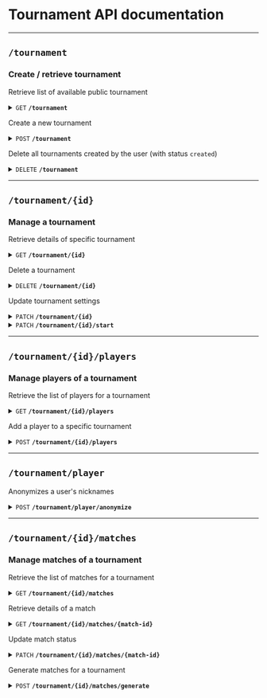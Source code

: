 # Tournament API documentation

--------------------------------------------------------------------------------

## `/tournament`

### Create / retrieve tournament

Retrieve list of available public tournament

<details>
 <summary><code>GET</code> <code><b>/tournament</b></code></summary>


### Parameters

#### Query

> | name                | value type | description                                              | type      |
> |---------------------|------------|----------------------------------------------------------|-----------|
> | `page`              | Integer    | the current page                                         | Optional  |
> | `page-size`         | Integer    | the number of items per page, defaults to 10, maximum 50 | Optional  |
> | `display-private`   | none       | display private tournament                               | Optional  |
> | `display-completed` | none       | display completed tournament                             | Optional  |

### Responses

> | http code | content-type               | response                                     |
> |-----------|----------------------------|----------------------------------------------|
> | `200`     | `application/json`         | `{"public-tournaments": [tournament1, ...]}` |
> | `401`     | `application/json`         | `{"errors":["AAA", ...]}`                    |

</details>

Create a new tournament

<details>
 <summary><code>POST</code> <code><b>/tournament</b></code></summary>


### Parameters

#### Body

- Tournament name must be between 3 and 20 characters and can only contain alnum and space
- Players must be between 2 and 16 (optional, default = 16 players)
- Registration deadline (optional)
- Nickname for the tournament (optional)
- A boolean that specifies if tournament is private
- A password for the tournament (if is-private is true)

> ```javascript
> {
>     "name": "World Championship",
>     "max-players": 16,
>     "registration-deadline": "2024-02-17T10:53",
>     "is-private": true,
>     "password": "Password1%"
>     "nickname": "Player"
> }
> ```

### Responses

> | http code     | content-type       | response                               |
> |---------------|--------------------|----------------------------------------|
> | `201`         | `application/json` | `{"id": 1, "name": "Tournament", ...}` |
> | `400` / `401` | `application/json` | `{"errors": ["AAA", "BBB", "..."]}`    |

</details>

Delete all tournaments created by the user (with status `created`)

<details>
 <summary><code>DELETE</code> <code><b>/tournament</b></code></summary>

### Parameters

None

### Responses

> | http code | content-type       | response                                                            |
> |-----------|--------------------|---------------------------------------------------------------------|
> | `200`     | `application/json` | `{"message": "tournaments created by this user have been deleted"}` |
> | `401`     | `application/json` | `{"errors": ["error message", ...]}`                                |


</details>

--------------------------------------------------------------------------------

## `/tournament/{id}`

### Manage a tournament

Retrieve details of specific tournament

<details>
 <summary><code>GET</code> <code><b>/tournament/{id}</b></code></summary>

### Parameters

None

### Responses

Body

> ```javascript
> {
>       "id": 1,
>       "name": "Tournament",
>       "max-players": 16,
>       "nb-players": 1,
>       "players": [
>          {
>             "nickname": "Player",
>             "user_id": 2
>           }
>       ],
>       "registration-deadline": "2024-02-17T10:53",
>       "is-private": true,
>       "status": "created",
>       "admin": "edelage",
> 

> | http code | content-type       | response                               |
> |-----------|--------------------|----------------------------------------|
> | `200`     | `application/json` | `{"id": 1, "name": "Tournament", ...}` |
> | `404`     | `application/json` | `{"errors": ["error message", ...]}`   |

</details>

Delete a tournament

<details>
 <summary><code>DELETE</code> <code><b>/tournament/{id}</b></code></summary>

### Parameters

None

### Responses

> | http code                     | content-type       | response                                         |
> |-------------------------------|--------------------|--------------------------------------------------|
> | `200`                         | `application/json` | `{"message": "tournament successfully deleted"}` |
> | `400` / `401` / `403` / `404` | `application/json` | `{"errors": ["error message", ...]}`             |

</details>

Update tournament settings

<details>
 <summary><code>PATCH</code> <code><b>/tournament/{id}</b></code></summary>

### Parameters

#### Body

- Tournament name must be between 3 and 20 characters and can only contain alnum and space (optional)
- Players must be between 2 and 16 (optional)
- Registration deadline (optional)
- A boolean that specifies if tournament is private (optional)
- A password for the tournament (optional)

> ```javascript
> {
>   "name": "World Championship",
>   "max-players": 16,
>   "registration-deadline": "2024-02-17T10:53",
>   "is-private": true,
>   "password": "Password1%"
> }

### Responses

> | http code      | content-type       | response                               |
> |----------------|--------------------|----------------------------------------|
> | `200`          | `application/json` | `{"id": 1, "name": "Tournament", ...}` |
> | `400` / `403`  | `application/json` | `{"errors": ["AAA", "BBB", "..."]}`    |

</details>

<details>
 <summary><code>PATCH</code> <code><b>/tournament/{id}/start</b></code></summary>

#### Start a tournament

</details>

--------------------------------------------------------------------------------

## `/tournament/{id}/players`

### Manage players of a tournament

Retrieve the list of players for a tournament

<details>
 <summary><code>GET</code> <code><b>/tournament/{id}/players</b></code></summary>

### Responses

#### Body

> ```javascript
>   {
>       "max-players": 16,
>       "players": [
>           {
>               "nickname": "Player",
>               "user_id": 2
>           }     
>       ] 
>   }
> ```

> | http code | content-type       | response                                          |
> |-----------|--------------------|---------------------------------------------------|
> | `200`     | `application/json` | `{"players": [{"nickname": "Player", ...}, ...]}` |
> | `404`     | `application/json` | `{"errors": ["AAA", ...]}`                        |

</details>

Add a player to a specific tournament

<details>
 <summary><code>POST</code> <code><b>/tournament/{id}/players</b></code></summary>

### Parameters

#### Body

- Nickname for the tournament
- The tournament password (if tournament is private)

> ```javascript
> {
>     "nickname": "Player"
> }
> ```

### Responses

> | http code              | content-type       | response                                        |
> |------------------------|--------------------|-------------------------------------------------|
> | `201`                  | `application/json` | `{"id": 1, "nickname": "Player", "user_id": 2}` |
> | `400` / `403` / `404`  | `application/json` | `{"errors": ["AAA", "BBB", "..."]}`             |

</details>

--------------------------------------------------------------------------------

## `/tournament/player`

Anonymizes a user's nicknames

<details>
 <summary><code>POST</code> <code><b>/tournament/player/anonymize</b></code></summary>

### Parameters

None

### Responses

> | http code | content-type       | response                                        |
> |-----------|--------------------|-------------------------------------------------|
> | `200`     | `application/json` | `{"message": "player successfully anonymized"}` |

</details>

--------------------------------------------------------------------------------

## `/tournament/{id}/matches`

### Manage matches of a tournament

Retrieve the list of matches for a tournament

<details>
 <summary><code>GET</code> <code><b>/tournament/{id}/matches</b></code></summary>

### Parameters

None

### Responses

> Example:
> ```javascript
> {
>  "nb-matches": 14,
>   "matches": [
>       {
>           "id": 1,
>           "status": "Finished",
>           "player1": "Player1",
>           "player2": "Player2",
>           "player_1_score": 2,
>           "player_2_score": 1,
>           "winner": "Player1"
>       },
>       {
>           ...
>       }
> ]
> }
> ```

</details>

Retrieve details of a match

<details>
 <summary><code>GET</code> <code><b>/tournament/{id}/matches/{match-id}</b></code></summary>

### Parameters

None

### Responses

> Example:
> ```javascript
> {
>   "id": 1,
>   "status": "Finished",
>   "player1": "Player1",
>   "player2": "Player2",
>   "player_1_score": 2,
>   "player_2_score": 1,
>   "winner": "Player1"
> }
> ```

> | http code | content-type       | response                                   |
> |-----------|--------------------|--------------------------------------------|
> | `200`     | `application/json` | `{"id": 1, "status": "In-progress", ...}`  |
> | `404`     | `application/json` | `{"errors": ["AAA", ...]}`                 |

</details>

Update match status

<details>
 <summary><code>PATCH</code> <code><b>/tournament/{id}/matches/{match-id}</b></code></summary>

### Parameters

#### Body

All fields are optional

- The status of the match
- The first player
- The second player
- The score of the first player
- The score of the second player
- The winner of the match

> ```javascript
> {
>    "status": 1,
>    "player1": "Player1",
>    "player2": "Player2",
>    "score1": 2,
>    "score2": 1,
>    "winner": "Player1"
> }
> ```

### Responses

> | http code | content-type       | response                                  |
> |-----------|--------------------|-------------------------------------------|
> | `200`     | `application/json` | `{"id": 1, "status": "In-progress", ...}` |
> | `400`     | `application/json` | `{"errors": ["AAA", "BBB", "..."]}`       |

</details>

Generate matches for a tournament

<details>
 <summary><code>POST</code> <code><b>/tournament/{id}/matches/generate</b></code></summary>

### Parameters

#### Body

- Randomly generate matches (optional, default = false)

> ```javascript
> {
>   "random": true
> }

### Responses

> | http code | content-type       | response                               |
> |-----------|--------------------|----------------------------------------|
> | `200`     | `application/json` | `{"nb-matches": 14, "matches": [...]}` |
> | `404`     | `application/json` | `{"errors": ["AAA", ...]}`             |

</details>
